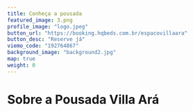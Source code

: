 ```yaml
---
title: Conheça a pousada
featured_image: 3.png
profile_image: "logo.jpeg"
button_url: "https://booking.hqbeds.com.br/espacovillaara"
button_desc: "Reserve já"
viemo_code: "192764867"
background_image: "background2.jpg"
map: true
weight: 0
---
```

# Sobre a Pousada Villa Ará
